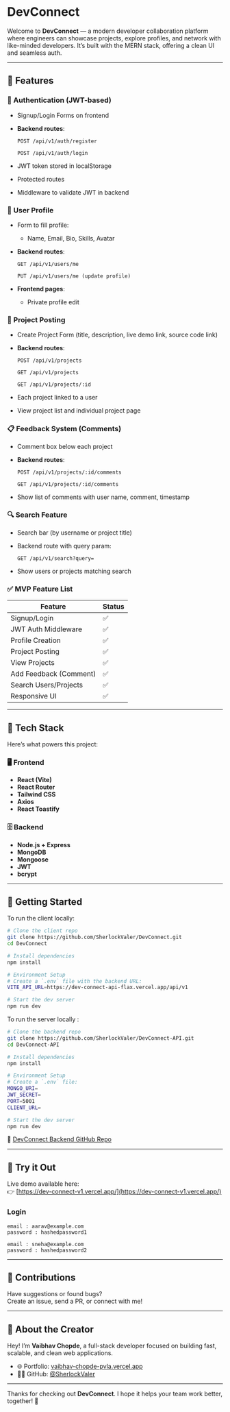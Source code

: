 # DevConnect

Welcome to **DevConnect** — a modern developer collaboration platform where engineers can showcase projects, explore profiles, and network with like-minded developers. It’s built with the MERN stack, offering a clean UI and seamless auth.

---

## 🚀 Features


### 🔐 Authentication (JWT-based)
- Signup/Login Forms on frontend
- **Backend routes**:

  ```
  POST /api/v1/auth/register

  POST /api/v1/auth/login
  ```

- JWT token stored in localStorage 

- Protected routes

- Middleware to validate JWT in backend

### 🧑 User Profile
- Form to fill profile:

  - Name, Email, Bio, Skills, Avatar

- **Backend routes**:

  ```
  GET /api/v1/users/me

  PUT /api/v1/users/me (update profile)
  ```

- **Frontend pages**:

  - Private profile edit

### 📁 Project Posting

- Create Project Form (title, description, live demo link, source code link)

- **Backend routes**:

  ```
  POST /api/v1/projects

  GET /api/v1/projects

  GET /api/v1/projects/:id
  ```

- Each project linked to a user

- View project list and individual project page

### 📋 Feedback System (Comments)
- Comment box below each project

- **Backend routes**:

  ```
  POST /api/v1/projects/:id/comments

  GET /api/v1/projects/:id/comments

  ```

- Show list of comments with user name, comment, timestamp

### 🔍 Search Feature
- Search bar (by username or project title)

- Backend route with query param: 

  ```
  GET /api/v1/search?query=
  ```

- Show users or projects matching search

### ✅ MVP Feature List

| Feature                | Status |
| ---------------------- | ------ |
| Signup/Login           | ✅      |
| JWT Auth Middleware    | ✅      |
| Profile Creation       | ✅      |
| Project Posting        | ✅      |
| View Projects          | ✅      |
| Add Feedback (Comment) | ✅      |
| Search Users/Projects  | ✅      |
| Responsive UI          | ✅      |

  
---

## 🔧 Tech Stack

Here’s what powers this project:

### 🖥️ Frontend
- **React (Vite)**
- **React Router**
- **Tailwind CSS**
- **Axios**
- **React Toastify**

### 🗄️ Backend
- **Node.js + Express** 
- **MongoDB** 
- **Mongoose** 
- **JWT** 
- **bcrypt**

---

## 🚀 Getting Started

To run the client locally:

```bash
# Clone the client repo
git clone https://github.com/SherlockValer/DevConnect.git
cd DevConnect

# Install dependencies
npm install

# Environment Setup
# Create a `.env` file with the backend URL:
VITE_API_URL=https://dev-connect-api-flax.vercel.app/api/v1

# Start the dev server
npm run dev
```

To run the server locally :
```bash
# Clone the backend repo
git clone https://github.com/SherlockValer/DevConnect-API.git
cd DevConnect-API

# Install dependencies
npm install

# Environment Setup
# Create a `.env` file:
MONGO_URI=
JWT_SECRET=
PORT=5001
CLIENT_URL=

# Start the dev server
npm run dev
```


🔗 [DevConnect Backend GitHub Repo](https://github.com/SherlockValer/DevConnect-API)

---

## 📸 Try it Out

Live demo available here:  
👉 [https://dev-connect-v1.vercel.app/](https://dev-connect-v1.vercel.app/)

### Login 
```
email : aarav@example.com
password : hashedpassword1

email : sneha@example.com
password : hashedpassword2
```

---

## 🤝 Contributions

Have suggestions or found bugs?  
Create an issue, send a PR, or connect with me!

---

## 👋 About the Creator

Hey! I’m **Vaibhav Chopde**, a full-stack developer focused on building fast, scalable, and clean web applications.

- 🌐 Portfolio: [vaibhav-chopde-pvla.vercel.app](https://vaibhav-chopde-pvla.vercel.app/)
- 🧑‍💻 GitHub: [@SherlockValer](https://github.com/SherlockValer)

---

Thanks for checking out **DevConnect**. I hope it helps your team work better, together! 🚀
